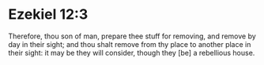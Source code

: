 # Ezekiel 12:3

Therefore, thou son of man, prepare thee stuff for removing, and remove by day in their sight; and thou shalt remove from thy place to another place in their sight: it may be they will consider, though they [be] a rebellious house.